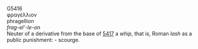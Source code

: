 <body>
  <p>G5416<br>  φραγέλλιον  <br> phragellion  <br><i>frag-el‘-le-on </i><br>Neuter of a derivative from the base of <a href="g5417.htm">5417</a>  a <i>whip</i>, that is, Roman <i>lash</i> as a public punishment: - scourge.<br></p>
 </body>